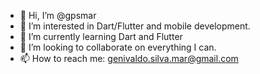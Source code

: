 - 👋 Hi, I’m @gpsmar
- 👀 I’m interested in Dart/Flutter and mobile development.
- 🌱 I’m currently learning Dart and Flutter
- 💞️ I’m looking to collaborate on everything I can.
- 📫 How to reach me: genivaldo.silva.mar@gmail.com

<!---
gpsmar/gpsmar is a ✨ special ✨ repository because its `README.md` (this file) appears on your GitHub profile.
You can click the Preview link to take a look at your changes.
--->
